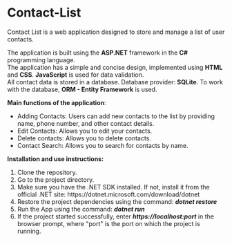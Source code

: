 # Contact-List
Contact List is a web application designed to store and manage a list of user contacts.<br>

The application is built using the <b>ASP.NET</b> framework in the <b>C#</b> programming language.<br>
The application has a simple and concise design, implemented using <b>HTML</b> and <b>CSS</b>. <b>JavaScript</b> is used for data validation.<br>
All contact data is stored in a database. Database provider: <b>SQLite</b>. To work with the database, <b>ORM - Entity Framework</b> is used.<br>

<b>Main functions of the application</b>:
<ul>
   <li>Adding Contacts: Users can add new contacts to the list by providing name, phone number, and other contact details.<br></li>
   <li>Edit Contacts: Allows you to edit your contacts.<br></li>
   <li>Delete contacts: Allows you to delete contacts.<br></li>
   <li>Contact Search: Allows you to search for contacts by name.<br></li>
</ul>

<b>Installation and use instructions:</b>

<ol>
   <li>Clone the repository.</li>
   <li>Go to the project directory.</li>
   <li>Make sure you have the .NET SDK installed. If not, install it from the official .NET site: https://dotnet.microsoft.com/download/dotnet</li>
   <li>Restore the project dependencies using the command: <b><i>dotnet restore</i></b></li>
   <li>Run the App using the command: <b><i>dotnet run</i></b></li>
    <li>If the project started successfully, enter <b><i>https://localhost:port</i></b> in the browser prompt, where "port" is the port on which the project is running.</li>
</ol>
